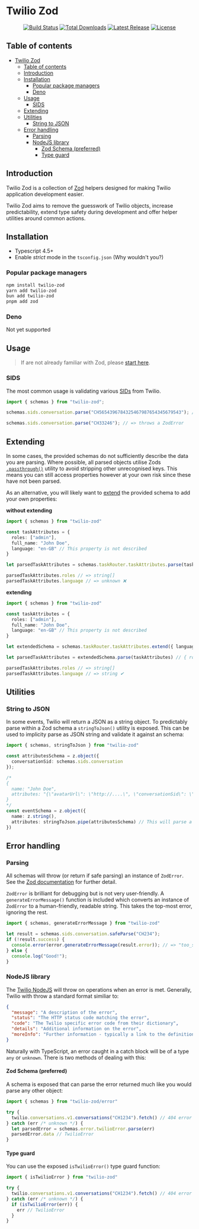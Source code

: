 # Twilio Zod

<p align="center">
    <a href="https://github.com/TristanBlackwell/twilio-zod/actions"><img src="https://img.shields.io/github/actions/workflow/status/TristanBlackwell/twilio-zod/publish.yaml?branch=main" alt="Build Status"></a>
    <a href="https://www.npmjs.com/package/twilio-zod"><img src="https://img.shields.io/npm/dt/twilio-zod.svg" alt="Total Downloads"></a>
    <a href="https://github.com/TristanBlackwell/twilio-zod/releases"><img src="https://img.shields.io/npm/v/twilio-zod.svg" alt="Latest Release"></a>
    <a href="https://github.com/TristanBlackwell/twilio-zod/blob/master/LICENSE"><img src="https://img.shields.io/npm/l/twilio-zod.svg" alt="License"></a>
</p>

## Table of contents

- [Twilio Zod](#twilio-zod)
  - [Table of contents](#table-of-contents)
  - [Introduction](#introduction)
  - [Installation](#installation)
    - [Popular package managers](#popular-package-managers)
    - [Deno](#deno)
  - [Usage](#usage)
    - [SIDS](#sids)
  - [Extending](#extending)
  - [Utilities](#utilities)
    - [String to JSON](#string-to-json)
  - [Error handling](#error-handling)
    - [Parsing](#parsing)
    - [NodeJS library](#nodejs-library)
      - [Zod Schema (preferred)](#zod-schema-preferred)
      - [Type guard](#type-guard)

## Introduction

Twilio Zod is a collection of [Zod](https://github.com/colinhacks/zod) helpers designed for making Twilio application development easier.

Twilio Zod aims to remove the guesswork of Twilio objects, increase predictability, extend type safety during development and offer helper utilities around common actions.

## Installation

- Typescript 4.5+
- Enable _strict_ mode in the `tsconfig.json` (Why wouldn't you?)

### Popular package managers

```sh
npm install twilio-zod
yarn add twilio-zod
bun add twilio-zod
pnpm add zod
```

### Deno

Not yet supported

## Usage

> If are not already familiar with Zod, please [start here](https://github.com/colinhacks/zod).

### SIDS

The most common usage is validating various [SIDs](https://www.twilio.com/docs/glossary/what-is-a-sid) from Twilio.

```ts
import { schemas } from "twilio-zod";

schemas.sids.conversation.parse("CH5654396784325467987654345679543"); // => "CH5654396784325467987654345679543"

schemas.sids.conversation.parse("CH33246"); // => throws a ZodError
```

## Extending

In some cases, the provided schemas do not sufficiently describe the data you are parsing. Where possible, all parsed objects utilise Zods [`.passthrough()`](https://zod.dev/?id=passthrough) utility to avoid stripping other unrecognised keys. This means you can still access properties however at your own risk since these have not been parsed.

As an alternative, you will likely want to [extend](https://zod.dev/?id=extend) the provided schema to add your own properties:

**without extending**
```ts
import { schemas } from "twilio-zod"

const taskAttributes = {
  roles: ["admin"],
  full_name: "John Doe",
  language: "en-GB" // This property is not described
}

let parsedTaskAttributes = schemas.taskRouter.taskAttributes.parse(taskAttributes) // { roles: ["admin"], ... }

parsedTaskAttributes.roles // => string[]
parsedTaskAttributes.language // => unknown ❌
```

**extending**
```ts
import { schemas } from "twilio-zod"

const taskAttributes = {
  roles: ["admin"],
  full_name: "John Doe",
  language: "en-GB" // This property is not described
}

let extendedSchema = schemas.taskRouter.taskAttributes.extend({ language: z.string() })

let parsedTaskAttributes = extendedSchema.parse(taskAttributes) // { roles: ["admin"], ... }

parsedTaskAttributes.roles // => string[]
parsedTaskAttributes.language // => string ✔
```

## Utilities

### String to JSON

In some events, Twilio will return a JSON as a string object. To predictably parse within a Zod schema a `stringToJson()` utility is exposed.
This can be used to implicity parse as JSON string and validate it against an schema:

```ts
import { schemas, stringToJson } from "twilio-zod"

const attributesSchema = z.object({
  conversationSid: schemas.sids.conversation
});

/*
{
  name: "John Doe",
  attributes: "{\"avatarUrl\": \"http://....\", \"conversationSid\": \"CH....\"}"
}
*/
const eventSchema = z.object({
  name: z.string(),
  attributes: stringToJson.pipe(attributesSchema) // This will parse a JSON string then validate it against the attributes schema
})
```

## Error handling

### Parsing

All schemas will throw (or return if safe parsing) an instance of `ZodError`. See the [Zod documentation](https://github.com/colinhacks/zod/blob/master/README.md#error-handling) for further detail.

`ZodError` is brilliant for debugging but is not very user-friendly. A `generateErrorMessage()` function is included which converts an instance of `ZodError` to a human-friendly, readable string. This takes the top-most error, ignoring the rest.

```ts
import { schemas, generateErrorMessage } from "twilio-zod"

let result = schemas.sids.conversation.safeParse("CH234");
if (!result.success) {
  console.error(error.generateErrorMessage(result.error)); // => "too_small: SID must be 34 characters in length"
} else {
  console.log("Good!");
}
```

### NodeJS library

The [Twilio NodeJS](https://www.npmjs.com/package/twilio) will throw on operations when an error is met. Generally, Twilio with throw a standard format similiar to:

```json
{
  "message": "A description of the error",
  "status": "The HTTP status code matching the error",
  "code": "The Twilio specific error code from their dictionary",
  "details": "Additional information on the error",
  "moreInfo": "Further information - typically a link to the definition on the dictionary"
}
```

Naturally with TypeScript, an error caught in a catch block will be of a type `any` or `unknown`. There is two
methods of dealing with this:

#### Zod Schema (preferred)

A schema is exposed that can parse the error returned much like you would parse any other object:

```ts
import { schemas } from "twilio-zod/error"

try {
  twilio.conversations.v1.conversations("CH1234").fetch() // 404 error thrown
} catch (err /* unknown */) {
  let parsedError = schemas.error.twilioError.parse(err)
  parsedError.data // TwilioError
}
```


#### Type guard

You can use the exposed `isTwilioError()` type guard function:

```ts
import { isTwilioError } from "twilio-zod"

try {
  twilio.conversations.v1.conversations("CH1234").fetch() // 404 error thrown
} catch (err /* unknown */) {
  if (isTwilioError(err)) {
    err // TwilioError
  }
}
```
